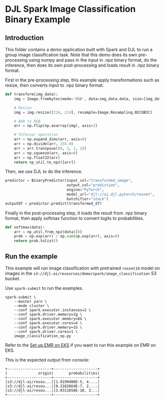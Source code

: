 # DJL Spark Image Classification Binary Example

## Introduction
This folder contains a demo application built with Spark and DJL to run a group image classification task.
Note that this demo does its own pre-processing using numpy and pass in the input in .npz binary format, do
the inference, then does its own post-processing and loads result in .npz binary format.

First in the pre-processing step, this example apply transformations such as resize, then converts input to
.npz binary format.

```python
def transform(img_data):
    img = Image.frombytes(mode='RGB', data=img_data.data, size=[img_data.width, img_data.height])

    # Resize
    img = img.resize([224, 224], resample=Image.Resampling.BICUBIC)

    # BGR to RGB
    arr = np.flip(np.asarray(img), axis=2)

    # ToTensor operation
    arr = np.expand_dims(arr, axis=0)
    arr = np.divide(arr, 255.0)
    arr = arr.transpose((0, 3, 1, 2))
    arr = np.squeeze(arr, axis=0)
    arr = np.float32(arr)
    return np_util.to_npz([arr])
```

Then, we use DJL to do the inference.

```python
predictor = BinaryPredictor(input_col="transformed_image",
                            output_col="prediction",
                            engine="PyTorch",
                            model_url="djl://ai.djl.pytorch/resnet",
                            batchifier="stack")
outputDf = predictor.predict(transformed_df)
```

Finally in the post-processing step, it loads the result from .npz binary format, then apply softmax function to
convert logits to probabilities.

```python
def softmax(data):
    arr = np_util.from_npz(data)[0]
    prob = np.exp(arr) / np.sum(np.exp(arr), axis=0)
    return prob.tolist()
```

## Run the example

This example will run image classification with pretrained `resnet18` model on images in the
`s3://djl-ai/resources/demo/spark/image_classification` S3 bucket.

Use `spark-submit` to run the examples.

```
spark-submit \
    --master yarn \
    --mode cluster \
    --conf spark.executor.instances=2 \
    --conf spark.driver.memory=2g \
    --conf spark.executor.memory=6G \
    --conf spark.executor.cores=4 \
    --conf spark.driver.memory=1G \
    --conf spark.driver.cores=1 \
    image_classification_np.py
```

Refer to the [Set up EMR on EKS](../image-classification-pyspark/README.md) if you want to run this example
on EMR on EKS.

This is the expected output from console:
```
+--------------------+--------------------+
|              origin|       probabilities|
+--------------------+--------------------+
|s3://djl-ai/resou...|[1.9199406E-5, 4....|
|s3://djl-ai/resou...|[8.3182664E-7, 2....|
|s3://djl-ai/resou...|[3.0311656E-10, 3...|
+--------------------+--------------------+
```
